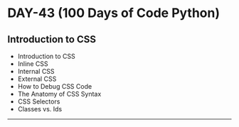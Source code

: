 # DAY-43 (100 Days of Code Python)

## Introduction to CSS
<!-- CSS: Cascading Style Sheets -->

* Introduction to CSS 
* Inline CSS 
* Internal CSS 
* External CSS 
* How to Debug CSS Code 
* The Anatomy of CSS Syntax 
* CSS Selectors 
* Classes vs. Ids 
<hr>
